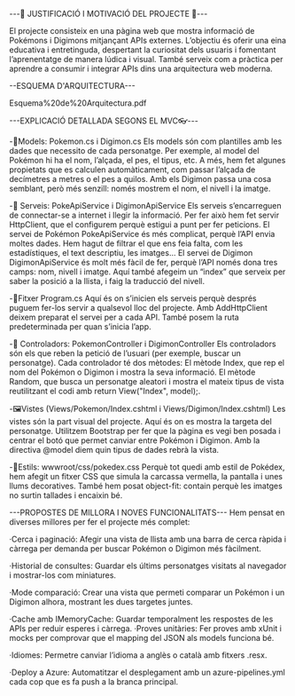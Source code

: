 ---💫 JUSTIFICACIÓ I MOTIVACIÓ DEL PROJECTE 💫--- 

El projecte consisteix en una pàgina web que mostra informació de Pokémons i Digimons mitjançant APIs externes. L’objectiu és oferir una eina educativa i entretinguda, despertant la curiositat dels usuaris i fomentant l’aprenentatge de manera lúdica i visual. També serveix com a pràctica per aprendre a consumir i integrar APIs dins una arquitectura web moderna.

 --ESQUEMA D'ARQUITECTURA---
 
 Esquema%20de%20Arquitectura.pdf
 
---EXPLICACIÓ DETALLADA SEGONS EL MVC👓--- 

-📁Models: Pokemon.cs i Digimon.cs Els models són com plantilles amb les dades que necessito de cada personatge. Per exemple, al model del Pokémon hi ha el nom, l’alçada, el pes, el tipus, etc. A més, hem fet algunes propietats que es calculen automàticament, com passar l’alçada de decímetres a metres o el pes a quilos. Amb els Digimon passa una cosa semblant, però més senzill: només mostrem el nom, el nivell i la imatge.

-🔧 Serveis: PokeApiService i DigimonApiService Els serveis s’encarreguen de connectar-se a internet i llegir la informació. Per fer això hem fet servir HttpClient, que el configurem perquè estigui a punt per fer peticions. El servei de Pokémon PokeApiService és més complicat, perquè l’API envia moltes dades. Hem hagut de filtrar el que ens feia falta, com les estadístiques, el text descriptiu, les imatges... 
El servei de Digimon DigimonApiService és molt més fàcil de fer, perquè l’API només dona tres camps: nom, nivell i imatge. Aquí també afegeim un “index” que serveix per saber la posició a la llista, i faig la traducció del nivell.

-🚀Fitxer Program.cs Aquí és on s’inicien els serveis perquè després puguem fer-los servir a qualsevol lloc del projecte. Amb AddHttpClient deixem preparat el servei per a cada API. També posem la ruta predeterminada per quan s’inicia l’app.

-🧠 Controladors: PokemonController i DigimonController Els controladors són els que reben la petició de l’usuari (per exemple, buscar un personatge). Cada controlador té dos mètodes: El mètode Index, que rep el nom del Pokémon o Digimon i mostra la seva informació. El mètode Random, que busca un personatge aleatori i mostra el mateix tipus de vista reutilitzant el codi amb return View("Index", model);.

-🖼️Vistes (Views/Pokemon/Index.cshtml i Views/Digimon/Index.cshtml) Les vistes són la part visual del projecte. Aquí és on es mostra la targeta del personatge. Utilitzem Bootstrap per fer que la pàgina es vegi ben posada i centrar el botó que permet canviar entre Pokémon i Digimon. Amb la directiva @model diem quin tipus de dades rebrà la vista.

-🎨Estils: wwwroot/css/pokedex.css Perquè tot quedi amb estil de Pokédex, hem afegit un fitxer CSS que simula la carcassa vermella, la pantalla i unes llums decoratives. També hem posat object-fit: contain perquè les imatges no surtin tallades i encaixin bé.

---PROPOSTES DE MILLORA I NOVES FUNCIONALITATS--- 
Hem pensat en diverses millores per fer el projecte més complet: 

·Cerca i paginació: Afegir una vista de llista amb una barra de cerca ràpida i càrrega per demanda per buscar Pokémon o Digimon més fàcilment. 

·Historial de consultes: Guardar els últims personatges visitats al navegador i mostrar-los com miniatures. 

·Mode comparació: Crear una vista que permeti comparar un Pokémon i un Digimon alhora, mostrant les dues targetes juntes. 

·Cache amb IMemoryCache: Guardar temporalment les respostes de les APIs per reduir esperes i càrrega. ·Proves unitàries: Fer proves amb xUnit i mocks per comprovar que el mapping del JSON als models funciona bé. 

·Idiomes: Permetre canviar l’idioma a anglès o català amb fitxers .resx.

·Deploy a Azure: Automatitzar el desplegament amb un azure-pipelines.yml cada cop que es fa push a la branca principal.
